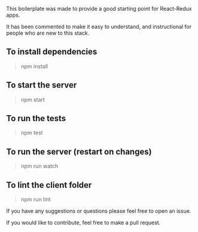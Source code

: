 This boilerplate was made to provide a good starting point for React-Redux apps.

It has been commented to make it easy to understand, and instructional for people who are new to this stack.


## To install dependencies
> npm install

## To start the server
> npm start

## To run the tests
> npm test

## To run the server (restart on changes)
> npm run watch

## To lint the client folder
> npm run lint



If you have any suggestions or questions please feel free to open an issue.

If you would like to contribute, feel free to make a pull request.
